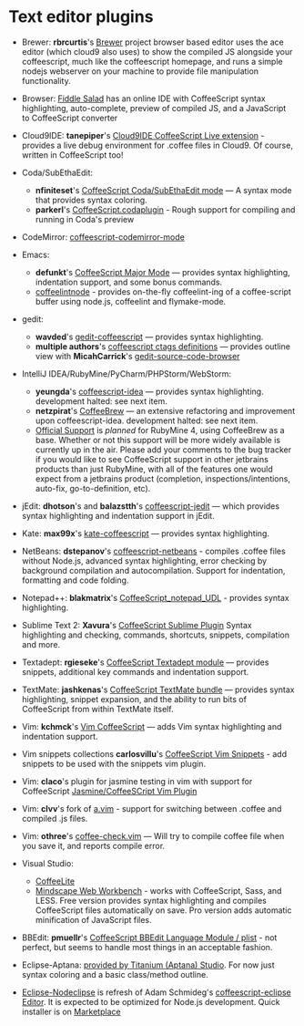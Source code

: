 # Text editor plugins

* Brewer: **rbrcurtis**'s [Brewer](https://github.com/rbrcurtis/Brewer) project browser based editor uses the ace editor (which cloud9 also uses) to show the compiled JS alongside your coffeescript, much like the coffeescript homepage, and runs a simple nodejs webserver on your machine to provide file manipulation functionality.

* Browser: [Fiddle Salad](http://fiddlesalad.com/) has an online IDE with CoffeeScript syntax highlighting, auto-complete, preview of compiled JS, and a JavaScript to CoffeeScript converter

* Cloud9IDE: **tanepiper**'s [Cloud9IDE CoffeeScript Live extension](https://github.com/tanepiper/cloud9-livecoffee-ext) - provides a live debug environment for .coffee files in Cloud9.  Of course, written in CoffeeScript too!

* Coda/SubEthaEdit: 
  * **nfiniteset**'s [CoffeeScript Coda/SubEthaEdit mode](http://github.com/nfiniteset/CoffeeScript.mode) — A syntax mode that provides syntax coloring.
  * **parkerl**'s [CoffeeScript.codaplugin](https://github.com/parkerl/CoffeeScript.codaplugin) - Rough support for compiling and running in Coda's preview

* CodeMirror: [coffeescript-codemirror-mode](https://github.com/pickhardt/coffeescript-codemirror-mode)

* Emacs: 
  * **defunkt**'s [CoffeeScript Major Mode](http://github.com/defunkt/coffee-mode) — provides syntax highlighting, indentation support, and some bonus commands.
  * [coffeelintnode](https://github.com/ajkavanagh/coffeelintnode) - provides on-the-fly coffeelint-ing of a coffee-script buffer using node.js, coffeelint and flymake-mode.

* gedit: 
  * **wavded**'s [gedit-coffeescript](http://github.com/wavded/gedit-coffeescript) — provides syntax highlighting.
  * **multiple authors**'s [coffeescript ctags definitions](https://gist.github.com/2901844) — provides outline view with **MicahCarrick**'s [gedit-source-code-browser](https://github.com/Quixotix/gedit-source-code-browser)

* IntelliJ IDEA/RubyMine/PyCharm/PHPStorm/WebStorm:
  * **yeungda**'s [coffeescript-idea](http://yeungda.github.com/coffeescript-idea/) — provides syntax highlighting. development halted: see next item.
  * **netzpirat**'s [CoffeeBrew](https://github.com/netzpirat/coffee-brew) — an extensive refactoring and improvement upon coffeescript-idea. development halted: see next item.
  * [Official Support](http://youtrack.jetbrains.net/issue/RUBY-5943) is *planned* for RubyMine 4, using CoffeeBrew as a base. Whether or not this support will be more widely available is currently up in the air. Please add your comments to the bug tracker if you would like to see CoffeeScript support in other jetbrains products than just RubyMine, with all of the features one would expect from a jetbrains product (completion, inspections/intentions, auto-fix, go-to-definition, etc).

* jEdit: **dhotson**'s and **balazstth**'s [coffeescript-jedit](https://github.com/dhotson/coffeescript-jedit) — which provides syntax highlighting and indentation support in jEdit.

* Kate: **max99x**'s [kate-coffeescript](https://github.com/max99x/kate-coffeescript) — provides syntax highlighting.

* NetBeans: **dstepanov**'s [coffeescript-netbeans](https://github.com/dstepanov/coffeescript-netbeans) - compiles .coffee files without Node.js, advanced syntax highlighting, error checking by background compilation and autocompilation. Support for indentation, formatting and code folding.

* Notepad++: **blakmatrix**'s [CoffeeScript_notepad_UDL](https://github.com/blakmatrix/CoffeeScript_notepad_UDL) - provides syntax highlighting.

* Sublime Text 2: **Xavura**'s [CoffeeScript Sublime Plugin](https://github.com/Xavura/CoffeeScript-Sublime-Plugin) Syntax highlighting and checking, commands, shortcuts, snippets, compilation and more.

* Textadept: **rgieseke**'s [CoffeeScript Textadept module](http://rgieseke.github.com/ta-coffeescript) — provides snippets, additional key commands and indentation support.

* TextMate: **jashkenas**'s [CoffeeScript TextMate bundle](http://github.com/jashkenas/coffee-script-tmbundle) — provides syntax highlighting, snippet expansion, and the ability to run bits of CoffeeScript from within TextMate itself.

* Vim: **kchmck**'s [Vim CoffeeScript](http://github.com/kchmck/vim-coffee-script) — adds Vim syntax highlighting and indentation support.

* Vim snippets collections **carlosvillu**'s [CoffeeScript Vim Snippets](https://github.com/carlosvillu/coffeScript-VIM-Snippets) - add snippets to be used with the snippets vim plugin.

* Vim: **claco**'s plugin for jasmine testing in vim with support for CoffeeScript [Jasmine/CoffeeSCript Vim Plugin](https://github.com/claco/jasmine.vim)

* Vim: **clvv**'s fork of [a.vim](https://github.com/clvv/a.vim) - support for switching between .coffee and compiled .js files.
* Vim: **othree**'s [coffee-check.vim](https://github.com/othree/coffee-check.vim) — Will try to compile coffee file when you save it, and reports compile error.

* Visual Studio: 
  * [CoffeeLite](https://github.com/chrisdunelm/CoffeeLite)
  * [Mindscape Web Workbench](http://www.mindscapehq.com/products/web-workbench) - works with CoffeeScript, Sass, and LESS. Free version provides syntax highlighting and compiles CoffeeScript files automatically on save. Pro version adds automatic minification of JavaScript files.

* BBEdit: **pmuellr**'s [CoffeeScript BBEdit Language Module / plist](https://gist.github.com/1004413) - not perfect, but seems to handle most things in an acceptable fashion.

* Eclipse-Aptana: [provided by Titanium (Aptana) Studio](http://jira.appcelerator.org/browse/APSTUD-2451). For now just syntax coloring and a basic class/method outline.

* [Eclipse-Nodeclipse](https://github.com/Nodeclipse/coffeescript-eclipse) is refresh of Adam Schmideg's [coffeescript-eclipse Editor](https://github.com/adamschmideg/coffeescript-eclipse). It is expected to be optimized for Node.js development. Quick installer is on [Marketplace](http://marketplace.eclipse.org/content/coffeescript-editor-quick-installer)